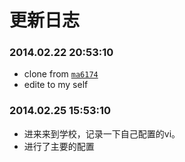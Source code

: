# 更新日志

### 2014.02.22 20:53:10 

- clone from [`ma6174`](https://github.com/ma6174/vim) 
- edite to my self 

### 2014.02.25 15:53:10 

- 进来来到学校，记录一下自己配置的vi。
- 进行了主要的配置


